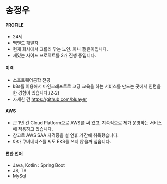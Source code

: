 # 송정우

#### PROFILE
- 24세
- 백엔드 개발자
- 현재 회사에서 크롤러 깎는 노인..아니 젊은이입니다.
- 재밌는 사이드 프로젝트를 2개 진행 중입니다.

#### 이력
- 소프트웨어공학 전공
- k8s를 이용해서 마인크래프트로 코딩 교육을 하는 서비스를 만드는 곳에서 인턴을 한 경험이 있습니다.(2-2)
- 자세한 건 https://github.com/bluayer

#### AWS
- 근 1년 간 Cloud Platform으로 AWS를 써 왔고, 지속적으로 제가 운영하는 서비스에 적용하고 있습니다.
- 참고로 AWS SAA 자격증을 설 연휴 기간에 취득했습니다.
- 아마 쿠버네티스를 써도 EKS를 쓰지 않을까 싶습니다.

#### 편한 언어
- Java, Kotlin : Spring Boot
- JS, TS
- MySql

